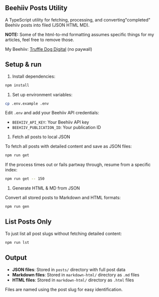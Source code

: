 ## Beehiiv Posts Utility

A TypeScript utility for fetching, processing, and converting"completed" Beehiiv posts into filed (JSON HTML MD).

**NOTE:** Some of the html-to-md formatting assumes specific things for my articles, feel free to remove those.

My Beehiiv: [Truffle Dog Digital](https://truffle-dog-digital.beehiiv.com/) (no paywall)

## Setup & run

1. Install dependencies:

```bash
npm install
```

1. Set up environment variables:

```bash
cp .env.example .env
```

Edit `.env` and add your Beehiiv API credentials:

- `BEEHIIV_API_KEY`: Your Beehiiv API key
- `BEEHIIV_PUBLICATION_ID`: Your publication ID

1. Fetch all posts to local JSON

To fetch all posts with detailed content and save as JSON files:

```bash
npm run get
```

If the process times out or fails partway through, resume from a specific index:

```bash
npm run get -- 150
```

1. Generate HTML & MD from JSON

Convert all stored posts to Markdown and HTML formats:

```bash
npm run gen
```

## List Posts Only

To just list all post slugs without fetching detailed content:

```bash
npm run lst
```

## Output

- **JSON files**: Stored in `posts/` directory with full post data
- **Markdown files**: Stored in `markdown-html/` directory as `.md` files
- **HTML files**: Stored in `markdown-html/` directory as `.html` files

Files are named using the post slug for easy identification.
